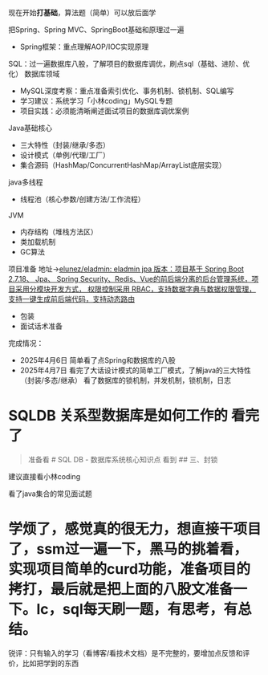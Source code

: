 现在开始**打基础**，算法题（简单）可以放后面学

把Spring、Spring MVC、SpringBoot基础和原理过一遍
- Spring框架：重点理解AOP/IOC实现原理 

SQL：过一遍数据库八股，了解项目的数据库调优，刷点sql（基础、进阶、优化）
数据库领域
- MySQL深度考察：重点准备索引优化、事务机制、锁机制、SQL编写
- 学习建议：系统学习「小林coding」MySQL专题
- 项目实践：必须能清晰阐述面试项目的数据库调优案例

Java基础核心
- 三大特性（封装/继承/多态）
- 设计模式（单例/代理/工厂）
- 集合源码（HashMap/ConcurrentHashMap/ArrayList底层实现）

java多线程
- 线程池（核心参数/创建方法/工作流程）

JVM
- 内存结构（堆栈方法区）
- 类加载机制
- GC算法

项目准备
地址->[elunez/eladmin: eladmin jpa 版本：项目基于 Spring Boot 2.7.18、 Jpa、 Spring Security、Redis、Vue的前后端分离的后台管理系统，项目采用分模块开发方式， 权限控制采用 RBAC，支持数据字典与数据权限管理，支持一键生成前后端代码，支持动态路由](https://github.com/elunez/eladmin)
- 包装
- 面试话术准备


完成情况：
- 2025年4月6日
简单看了点Spring和数据库的八股
- 2025年4月7日
看完了大话设计模式的简单工厂模式，了解java的三大特性（封装/多态/继承）
看了数据库的锁机制，并发机制，锁机制，日志 
# **SQLDB 关系型数据库是如何工作的 看完了**
>准备看 # SQL DB - 数据库系统核心知识点
看到 ## 三、封锁

建议直接看小林coding

看了java集合的常见面试题

# **学烦了，感觉真的很无力，想直接干项目了，ssm过一遍一下，黑马的挑着看，实现项目简单的curd功能，准备项目的拷打，最后就是把上面的八股文准备一下。lc，sql每天刷一题，有思考，有总结。**

锐评：只有输入的学习（看博客/看技术文档）是不完整的，要增加点反馈和评价，比如把学到的东西